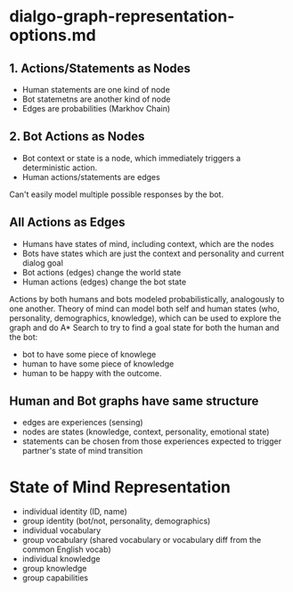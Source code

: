 # dialgo-graph-representation-options.md

## 1. Actions/Statements as Nodes

- Human statements are one kind of node
- Bot statemetns are another kind of node
- Edges are probabilities (Markhov Chain)

## 2. Bot Actions as Nodes

- Bot context or state is a node, which immediately triggers a deterministic action.
- Human actions/statements are edges

Can't easily model multiple possible responses by the bot.

## All Actions as Edges

- Humans have states of mind, including context, which are the nodes
- Bots have states which are just the context and personality and current dialog goal
- Bot actions (edges) change the world state
- Human actions (edges) change the bot state

Actions by both humans and bots modeled probabilistically, analogously to one another.
Theory of mind can model both self and human states (who, personality, demographics, knowledge), which can be used to explore the graph and do A* Search to try to find a goal state for both the human and the bot:
- bot to have some piece of knowlege
- human to have some piece of knowledge
- human to be happy with the outcome.

## Human and Bot graphs have same structure

- edges are experiences (sensing)
- nodes are states (knowledge, context, personality, emotional state)
- statements can be chosen from those experiences expected to trigger partner's state of mind transition


# State of Mind Representation

- individual identity (ID, name)
- group identity (bot/not, personality, demographics)
- individual vocabulary
- group vocabulary (shared vocabulary or vocabulary diff from the common English vocab)
- individual knowledge
- group knowledge
- group capabilities
